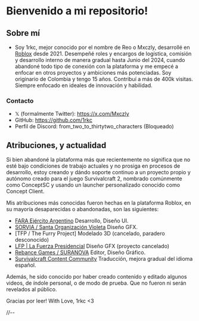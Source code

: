 # **Bienvenido a mi repositorio!**

## Sobre mí
- Soy 1rkc, mejor conocido por el nombre de Reo o Mxczly, desarrollé en [Roblox](https://www.roblox.com/) desde 2021. Desempeñé roles y encargos de logística, comisión y desarrollo interno de manera gradual hasta Junio del 2024, cuando abandoné todo tipo de conexión con la plataforma y me empecé a enfocar en otros proyectos y ambiciones más potenciadas. Soy originario de Colombia y tengo 15 años. Contribuí a más de 400k visitas. Siempre enfocado en ideales de innovación y habilidad.

### Contacto
- 𝕏 (formalmente Twitter): https://x.com/Mxczly
- GitHub: https://github.com/1rkc
- Perfil de Discord: from_two_to_thirtytwo_characters (Bloqueado)

## Atribuciones, y actualidad
Si bien abandoné la plataforma más que recientemente no significa que no esté bajo condiciones de trabajo actuales y no prosiga en procesos de desarrollo, estoy creando y dándo soporte continuo a un proyecto propio y autónomo creado para el juego Survivalcraft 2, nombrado comúnmente como ConceptSC y usando un launcher personalizado conocido como Concept Client.

Mis atribuciones más conocidas fueron hechas en la plataforma Roblox, en su mayoría desaparecidas o abandonadas, son las siguientes:

- [FARA Ejército Argentino](https://www.roblox.com/groups/32871151/FARA-Grupo-Principal#!/about) Desarrollo, Diseño UI.
- [SORVIA / Santa Organización Violeta](https://www.roblox.com/groups/13930237/SORVIA) Diseño GFX.
- [TFP / The Furry Project] Modelado 3D (cancelado, paradero desconocido)
- [LFP | La Fuerza Presidencial](https://www.roblox.com/groups/6833533/LFP-Studio#!/about) Diseño GFX (proyecto cancelado)
- [Rebance Games / SURANOVA](https://www.roblox.com/groups/12062461/Rebance-Games) Editor, Diseño Gráfico.
- [Survivalcraft Content Community](https://discord.gg/survivalcraft) Traducción, mejora gradual del idioma español.

Además, he sido conocido por haber creado contenido y editado algunos videos, de índole personal, o de modo de prueba. Que no fueron ni serán revelados al público.

Gracias por leer! With Love, 1rkc <3

//--
